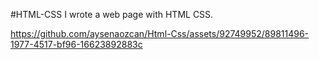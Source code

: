#HTML-CSS
I wrote a web page with HTML CSS.


https://github.com/aysenaozcan/Html-Css/assets/92749952/89811496-1977-4517-bf96-16623892883c

